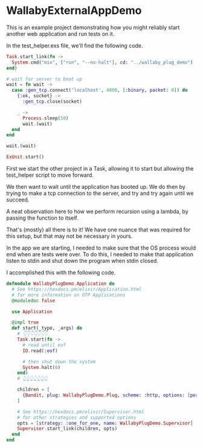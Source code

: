 # WallabyExternalAppDemo

This is an example project demonstrating how you might reliably start another web application and run tests on it.

In the test_helper.exs file, we'll find the following code.

```elixir
Task.start_link(fn ->
  System.cmd("mix", ["run", "--no-halt"], cd: "../wallaby_plug_demo")
end)

# wait for server to boot up
wait = fn wait ->
  case :gen_tcp.connect('localhost', 4000, [:binary, packet: 0]) do
    {:ok, socket} ->
      :gen_tcp.close(socket)

    _ ->
      Process.sleep(50)
      wait.(wait)
  end
end

wait.(wait)

ExUnit.start()
```

First we start the other project in a Task, allowing it to start but allowing the test_helper script to move forward.

We then want to wait until the application has booted up. We do then by trying to make a tcp connection to the server, and try and try again until we succeed. 

A neat observation here to how we perform recursion using a lambda, by passing the function to itself.

That's (mostly) all there is to it! We have one nuance that was required for this setup, but that may not be necessary in yours.

In the app we are starting, I needed to make sure that the OS process would end when are tests were over. To do this, I needed to make that application listen to stdin and shut down the program when stdin closed.

I accomplished this with the following code.

```elixir
defmodule WallabyPlugDemo.Application do
  # See https://hexdocs.pm/elixir/Application.html
  # for more information on OTP Applications
  @moduledoc false

  use Application

  @impl true
  def start(_type, _args) do
    # 👇👇👇👇👇👇👇
    Task.start(fn ->
      # read until eof
      IO.read(:eof)

      # then shut down the system
      System.halt(0)
    end)
    # 👆👆👆👆👆👆👆 

    children = [
      {Bandit, plug: WallabyPlugDemo.Plug, scheme: :http, options: [port: 4000]}
    ]

    # See https://hexdocs.pm/elixir/Supervisor.html
    # for other strategies and supported options
    opts = [strategy: :one_for_one, name: WallabyPlugDemo.Supervisor]
    Supervisor.start_link(children, opts)
  end
end
```
